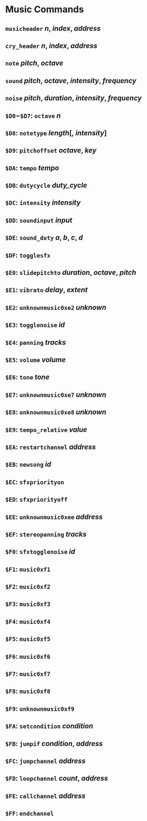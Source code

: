 # Music Commands

## `musicheader` *n*, *index*, *address*

## `cry_header` *n*, *index*, *address*

## `note` *pitch*, *octave*

## `sound` *pitch*, *octave*, *intensity*, *frequency*

## `noise` *pitch*, *duration*, *intensity*, *frequency*

## `$D0`−`$D7`: `octave` *n*

## `$D8`: `notetype` *length*[, *intensity*]

## `$D9`: `pitchoffset` *octave*, *key*

## `$DA`: `tempo` *tempo*

## `$DB`: `dutycycle` *duty_cycle*

## `$DC`: `intensity` *intensity*

## `$DD`: `soundinput` *input*

## `$DE`: `sound_duty` *a*, *b*, *c*, *d*

## `$DF`: `togglesfx`

## `$E0`: `slidepitchto` *duration*, *octave*, *pitch*

## `$E1`: `vibrato` *delay*, *extent*

## `$E2`: `unknownmusic0xe2` *unknown*

## `$E3`: `togglenoise` *id*

## `$E4`: `panning` *tracks*

## `$E5`: `volume` *volume*

## `$E6`: `tone` *tone*

## `$E7`: `unknownmusic0xe7` *unknown*

## `$E8`: `unknownmusic0xe8` *unknown*

## `$E9`: `tempo_relative` *value*

## `$EA`: `restartchannel` *address*

## `$EB`: `newsong` *id*

## `$EC`: `sfxpriorityon`

## `$ED`: `sfxpriorityoff`

## `$EE`: `unknownmusic0xee` *address*

## `$EF`: `stereopanning` *tracks*

## `$F0`: `sfxtogglenoise` *id*

## `$F1`: `music0xf1`

## `$F2`: `music0xf2`

## `$F3`: `music0xf3`

## `$F4`: `music0xf4`

## `$F5`: `music0xf5`

## `$F6`: `music0xf6`

## `$F7`: `music0xf7`

## `$F8`: `music0xf8`

## `$F9`: `unknownmusic0xf9`

## `$FA`: `setcondition` *condition*

## `$FB`: `jumpif` *condition*, *address*

## `$FC`: `jumpchannel` *address*

## `$FD`: `loopchannel` *count*, *address*

## `$FE`: `callchannel` *address*

## `$FF`: `endchannel`
